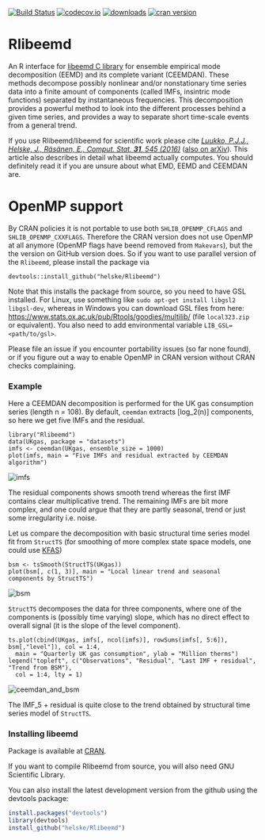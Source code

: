 [![Build Status](https://travis-ci.org/helske/Rlibeemd.png?branch=master)](https://travis-ci.org/helske/Rlibeemd)
[![codecov.io](http://codecov.io/github/helske/Rlibeemd/coverage.svg?branch=master)](http://codecov.io/github/helske/Rlibeemd?branch=master)
[![downloads](http://cranlogs.r-pkg.org/badges/Rlibeemd)](http://cranlogs.r-pkg.org/badges/Rlibeemd)
[![cran version](http://www.r-pkg.org/badges/version/Rlibeemd)](http://cran.r-project.org/package=Rlibeemd)

# Rlibeemd #

An R interface for [libeemd C library](https://bitbucket.org/luukko/libeemd) for ensemble empirical mode decomposition (EEMD) and its complete variant (CEEMDAN). These methods decompose possibly nonlinear and/or nonstationary time series data into a finite amount of components (called IMFs, insintric mode functions) separated by instantaneous frequencies. This decomposition provides a powerful method to look into the different processes behind a given time series, and provides a way to separate short time-scale events from a general trend.

If you use Rlibeemd/libeemd for scientific work please cite [*Luukko, P.J.J., Helske, J., Räsänen, E., Comput. Stat. **31**, 545 (2016)*](https://dx.doi.org/10.1007/s00180-015-0603-9) ([also on arXiv](https://arxiv.org/abs/1707.00487)). This article also describes in detail what libeemd actually computes. You should definitely read it if you are unsure about what EMD, EEMD and CEEMDAN are.
 
# OpenMP support

By CRAN policies it is not portable to use both `SHLIB_OPENMP_CFLAGS` and `SHLIB_OPENMP_CXXFLAGS`. Therefore the CRAN version does not use OpenMP at all anymore (OpenMP flags have beend removed from `Makevars`), but the the version on GitHub version does. So if you want to use parallel version of the `Rlibeemd`, please install the package via

```
devtools::install_github("helske/Rlibeemd")
```

Note that this installs the package from source, so you need to have GSL installed. For Linux, use something like `sudo apt-get install libgsl2 libgsl-dev`, whereas in Windows you can download GSL files from here:
https://www.stats.ox.ac.uk/pub/Rtools/goodies/multilib/ (file `local323.zip` or equivalent). You also need to add environmental variable `LIB_GSL=<path/to/gsl>`. 

Please file an issue if you encounter portability issues (so far none found), or if you figure out a way to enable OpenMP in CRAN version without CRAN checks complaining.


### Example ###
Here a CEEMDAN decomposition is performed for the UK gas consumption series (length n = 108). 
By default, `ceemdan` extracts [log_2(n)] components, so here we get five IMFs and the residual.

```{r, fig.height = 4, fig.width = 8}
library("Rlibeemd")
data(UKgas, package = "datasets")
imfs <- ceemdan(UKgas, ensemble_size = 1000)
plot(imfs, main = "Five IMFs and residual extracted by CEEMDAN algorithm")
```
![imfs](https://github.com/helske/Rlibeemd/blob/master/imfs.png)

The residual components shows smooth trend whereas the first IMF contains clear multiplicative trend. The remaining IMFs are bit more complex, and one could argue that they are partly seasonal, trend or just some irregularity i.e. noise. 

Let us compare the decomposition with basic structural time series model fit from `StructTS` (for smoothing of more complex state space models, one could use [KFAS](https://github.com/helske/KFAS))

```{r, fig.height = 4, fig.width = 8}
bsm <- tsSmooth(StructTS(UKgas))
plot(bsm[, c(1, 3)], main = "Local linear trend and seasonal components by StructTS")
```
![bsm](https://github.com/helske/Rlibeemd/blob/master/bsm.png)

``StructTS`` decomposes the data for three components, where one of the components is (possibly time varying) slope, which has no direct effect to overall signal (it is the slope of the level component).

```{r, fig.height=4, fig.width=8}
ts.plot(cbind(UKgas, imfs[, ncol(imfs)], rowSums(imfs[, 5:6]), bsm[,"level"]), col = 1:4,
  main = "Quarterly UK gas consumption", ylab = "Million therms")
legend("topleft", c("Observations", "Residual", "Last IMF + residual", "Trend from BSM"),
  col = 1:4, lty = 1)
```
![ceemdan_and_bsm](https://github.com/helske/Rlibeemd/blob/master/ceemdan_and_bsm.png)

The IMF_5 + residual is quite close to the trend obtained by structural time series model of `StructTS`.


### Installing libeemd ###

Package is available at [CRAN](http://cran.r-project.org/web/packages/Rlibeemd/index.html).

If you want to compile Rlibeemd from source, you will also need GNU Scientific Library.

You can also install the latest development version from the github using the devtools package:

```R
install.packages("devtools")
library(devtools)
install_github("helske/Rlibeemd")
```
